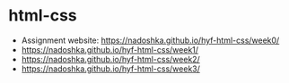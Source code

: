# html-css
+ Assignment website: https://nadoshka.github.io/hyf-html-css/week0/
+ https://nadoshka.github.io/hyf-html-css/week1/
+ https://nadoshka.github.io/hyf-html-css/week2/
+ https://nadoshka.github.io/hyf-html-css/week3/
